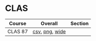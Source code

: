 # CLAS

| Course | Overall | Section |
| ------ | ------- | ------- |
| CLAS 87 | [csv](https://github.com/UCSD-Historical-Enrollment-Data/2025Fall/blob/main/overall/CLAS%2087.csv), [png](https://raw.githubusercontent.com/UCSD-Historical-Enrollment-Data/2025Fall/main/plot_overall/CLAS%2087.png), [wide](https://raw.githubusercontent.com/UCSD-Historical-Enrollment-Data/2025Fall/main/plot_overall_wide/CLAS%2087.png) |  |

